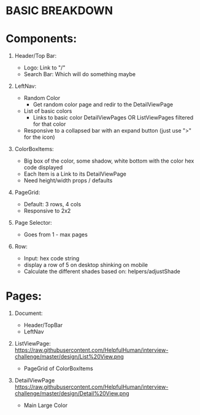# BASIC BREAKDOWN

# Components:

1. Header/Top Bar:

   - Logo: Link to "/"
   - Search Bar: Which will do something maybe

2. LeftNav:

   - Random Color
     - Get random color page and redir to the DetailViewPage
   - List of basic colors
     - Links to basic color DetailViewPages OR ListViewPages filtered for that color
   - Responsive to a collapsed bar with an expand button (just use ">" for the icon)

3. ColorBoxItems:

   - Big box of the color, some shadow, white bottom with the color hex code displayed
   - Each Item is a Link to its DetailViewPage
   - Need height/width props / defaults

4. PageGrid:

   - Default: 3 rows, 4 cols
   - Responsive to 2x2

5. Page Selector:

   - Goes from 1 - max pages

6. Row:
   - Input: hex code string
   - display a row of 5 on desktop shinking on mobile
   - Calculate the different shades based on: helpers/adjustShade

# Pages:

1. Document:

   - Header/TopBar
   - LeftNav

1. ListViewPage:
   https://raw.githubusercontent.com/HelpfulHuman/interview-challenge/master/design/List%20View.png

   - PageGrid of ColorBoxItems

1. DetailViewPage
   https://raw.githubusercontent.com/HelpfulHuman/interview-challenge/master/design/Detail%20View.png
   - Main Large Color
